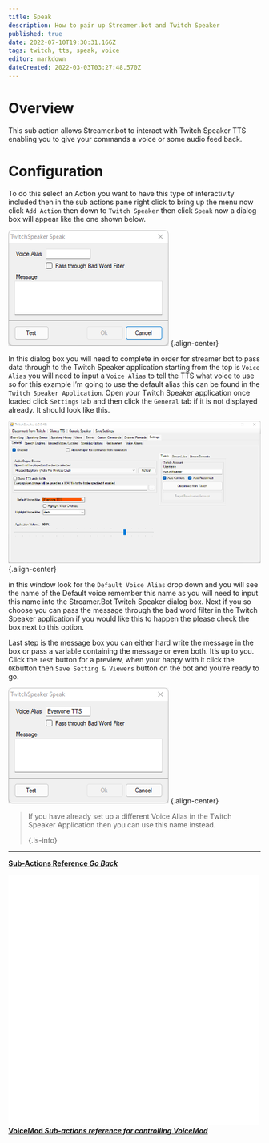 ```yaml
---
title: Speak
description: How to pair up Streamer.bot and Twitch Speaker
published: true
date: 2022-07-10T19:30:31.166Z
tags: twitch, tts, speak, voice
editor: markdown
dateCreated: 2022-03-03T03:27:48.570Z
---
```



# Overview

This sub action allows Streamer.bot to interact with Twitch Speaker TTS enabling you to give your commands a voice or some audio feed back.

# Configuration

To do this select an Action you want to have this type of interactivity included then in the sub actions pane right click to bring up the menu now click `Add Action` then down to `Twitch Speaker` then click `Speak` now a dialog box will appear like the one shown below.

![speaker_options_.png](/twitchspeaker/speaker_options_.png) {.align-center}

In this dialog box you will need to complete in order for streamer bot to pass data through to the Twitch Speaker application starting from the top is `Voice Alias` you will need to input a `Voice Alias` to tell the TTS what voice to use so for this example I’m going to use the default alias this can be found in the `Twitch Speaker Application`. Open your Twitch Speaker application once loaded click `Settings` tab and then click the `General` tab if it is not displayed already. It should look like this.

![twitch_speaker_application.png](/twitchspeaker/twitch_speaker_application.png) {.align-center}

in this window look for the `Default Voice Alias` drop down and you will see the name of the Default voice remember this name as you will need to input this name into the Streamer.Bot Twitch Speaker dialog box. Next if you so choose you can pass the message through the bad word filter in the Twitch Speaker application if you would like this to happen the please check the box next to this option.

Last step is the message box you can either hard write the message in the box or pass a variable containing the message or even both. It’s up to you. Click the `Test` button for a preview, when your happy with it click the `OK`button then `Save Setting & Viewers` button on the bot and you’re ready to go.

![speaker_1_.png](/twitchspeaker/speaker_1_.png) {.align-center}


> If you have already set up a different Voice Alias in the Twitch Speaker Application then you can use this name instead. 
> 
> {.is-info}

---

<section class="btn-grid my-5">
    
  [<i class="mdi mdi-chevron-left"></i>**Sub-Actions Reference *Go Back***](/en/Sub-Actions)
  
  [<img src="/logos/voicemod.png"/> **VoiceMod *Sub-actions reference for controlling VoiceMod***](/en/Sub-Actions/VoiceMod)
  
</section>